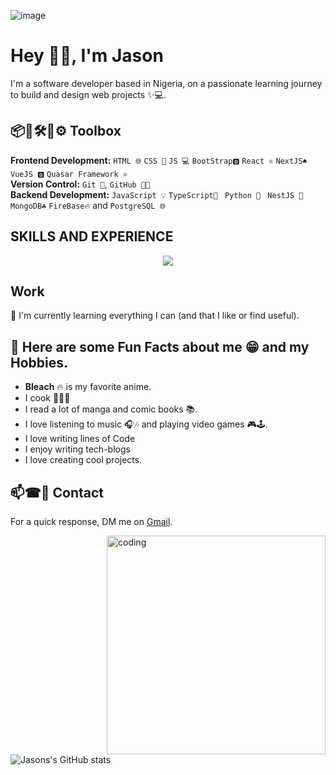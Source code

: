 
![image](https://i.pinimg.com/originals/d3/62/e2/d362e266417128a343ed074033586f9e.gif)

# Hey ✋🏿, I'm Jason 
I'm a software developer based in Nigeria, on a passionate learning journey to build and design web projects ✨💻.

## 📦🔨🛠🧱⚙ Toolbox
**Frontend Development:** `HTML 🌐` `CSS 🎨` `JS 💻` `BootStrap🅱️` `React ⚛️` `NextJS♠️` `VueJS 🅱️` `Quasar Framework ⚛️`<br>
**Version Control:** `Git 🐙`, `GitHub 🐱‍💻`<br>
**Backend Development:** `JavaScript 💡` `TypeScript🔑 ` `Python 🐍` ` NestJS 🚀` `MongoDB☘️` `FireBase🔥` and `PostgreSQL 🌐`<br>


## SKILLS AND EXPERIENCE
<p align="center">
  <a href="https://skillicons.dev">
    <img src="https://skillicons.dev/icons?i=html,git,github,js,ts,bootstrap,react,nextjs,py,django,nestjs,vuejs,postgresql,mongodb,firebase,jest,docker" />
  </a>
</p>

## Work
🌱 I'm currently learning everything I can (and that I like or find useful).
</br>

## 💙 Here are some Fun Facts about me 😁 and my Hobbies.
- **Bleach** 🔥 is my favorite anime.
- I cook 🧑🏿‍🍳
- I read a lot of manga and comic books 📚.
- I love listening to music 🎧🎶 and playing video games 🎮🕹.
- I love writing lines of Code
- I enjoy writing tech-blogs
- I love creating cool projects.

  
## 📫☎📧 Contact
For a quick response, DM me on [Gmail](https://mail.google.com/mail/u/0/#inbox?compose=new).

<img align="right" alt="coding" width="350" src="https://i.pinimg.com/originals/a3/ef/85/a3ef85411a6084b9d1cf26b7c5293b5e.gif">

![Jasons's GitHub stats](https://github-readme-stats.vercel.app/api?username=jasonnawa&show_icons=true&bg_color=00000000)
